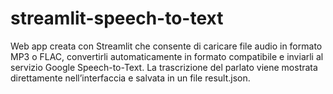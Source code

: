 # streamlit-speech-to-text
Web app creata con Streamlit che consente di caricare file audio in formato MP3 o FLAC, convertirli automaticamente in formato compatibile e inviarli al servizio Google Speech-to-Text. La trascrizione del parlato viene mostrata direttamente nell’interfaccia e salvata in un file result.json.
